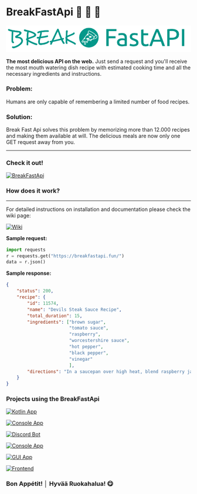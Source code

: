 # BreakFastApi 🍣 🍔 🍕

![Breakfastapi](images/BreakFastAPI.png)

**The most delicious API on the web.** Just send a request and you'll receive the most mouth watering dish recipe with estimated cooking time and all the necessary ingredients and instructions.

### **Problem:**

Humans are only capable of remembering a limited number of food recipes.

### **Solution:**

Break Fast Api solves this problem by memorizing more than 12.000 recipes and making them available at will.
The delicious meals are now only one GET request away from you.

---

### **Check it out!**

[![BreakFastApi](https://img.shields.io/badge/BreakFastApi-008E80?style=for-the-badge&logo=fastapi&logoColor=white)](https://breakfastapi.fun/)

### **How does it work?**

---
For detailed instructions on installation and documentation please check the wiki page:

[![Wiki](https://img.shields.io/badge/BreakFastApi-Wiki-008E80?style=for-the-badge&logo=fastapi&logoColor=white)](https://github.com/MariiaSizova/breakfastapi/wiki)

**Sample request:**


```python
import requests
r = requests.get("https://breakfastapi.fun/")
data = r.json()
```

**Sample response:**

```json
{
    "status": 200,
    "recipe": {
        "id": 11574,
        "name": "Devils Steak Sauce Recipe",
        "total_duration": 15,
        "ingredients": ["brown sugar",
                        "tomato sauce",
                        "raspberry",
                        "worcestershire sauce",
                        "hot pepper",
                        "black pepper",
                        "vinegar"
                        ],
        "directions": "In a saucepan over high heat, blend raspberry jam..."
    }
}
```
### **Projects using the BreakFastApi**
[![Kotlin App](https://img.shields.io/badge/Android_App-Kotlin-008E80?style=for-the-badge&logo=kotlin&logoColor=white)](https://github.com/MarcLab1/BreakfastAPI)

[![Console App](https://img.shields.io/badge/Console_App-python-008E80?style=for-the-badge&logo=github&logoColor=white)](https://gist.github.com/nonimportant/cb71f07fa17430d0751b949dc91ea569)

[![Discord Bot](https://img.shields.io/badge/Discord_Bot-python-008E80?style=for-the-badge&logo=discord&logoColor=white)](https://github.com/refekt/Bot-Frost/blob/master/commands/text.py#L588)

[![Console App](https://img.shields.io/badge/Console_App-nim-008E80?style=for-the-badge&logo=nim&logoColor=white)](https://gist.github.com/nonimportant/4c94795b88c4dce32cf5407b909de389)

[![GUI App](https://img.shields.io/badge/GUI_App-python-008E80?style=for-the-badge&logo=python&logoColor=white)](https://github.com/nonimportant/BreakFast-Application)

[![Frontend](https://img.shields.io/badge/GUI_App-python-008E80?style=for-the-badge&logo=flask&logoColor=white)](https://flask-service.vdotvo9a4e2a6.eu-central-1.cs.amazonlightsail.com/)

### Bon Appétit! │ Hyvää Ruokahalua! 😋

